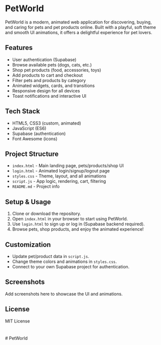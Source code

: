 # PetWorld

PetWorld is a modern, animated web application for discovering, buying, and caring for pets and pet products online. Built with a playful, soft theme and smooth UI animations, it offers a delightful experience for pet lovers.

## Features
- User authentication (Supabase)
- Browse available pets (dogs, cats, etc.)
- Shop pet products (food, accessories, toys)
- Add products to cart and checkout
- Filter pets and products by category
- Animated widgets, cards, and transitions
- Responsive design for all devices
- Toast notifications and interactive UI

## Tech Stack
- HTML5, CSS3 (custom, animated)
- JavaScript (ES6)
- Supabase (authentication)
- Font Awesome (icons)

## Project Structure
- `index.html` - Main landing page, pets/products/shop UI
- `login.html` - Animated login/signup/logout page
- `styles.css` - Theme, layout, and all animations
- `script.js` - App logic, rendering, cart, filtering
- `README.md` - Project info

## Setup & Usage
1. Clone or download the repository.
2. Open `index.html` in your browser to start using PetWorld.
3. Use `login.html` to sign up or log in (Supabase backend required).
4. Browse pets, shop products, and enjoy the animated experience!

## Customization
- Update pet/product data in `script.js`.
- Change theme colors and animations in `styles.css`.
- Connect to your own Supabase project for authentication.

## Screenshots
Add screenshots here to showcase the UI and animations.

## License
MIT License
#
#   P e t W o r l d  
 